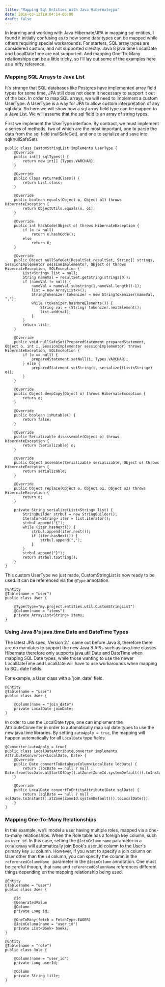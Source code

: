 ```yaml
---
title: "Mapping Sql Entities With Java Hibernatejpa"
date: 2016-03-12T19:04:14-05:00
draft: false
---
```


In learning and working with Java Hibernate/JPA in mapping sql entities, I found it initially confusing as to how some data types can be mapped while others requiring special workarounds. For starters, SQL array types are considered custom, and not supported directly. Java 8 java.time LocalDate and LocalDateTime are not supported. And mapping One-To-Many relationships can be a little tricky, so I'll lay out some of the examples here as a nifty reference.

### Mapping SQL Arrays to Java List
It's strange that SQL databases like Postgres have implemented array field types for some time, JPA still does not deem it necessary to support it out of the box. In order to map SQL arrays, we will need to implement a custom UserType. A UserType is a way for JPA to allow custom interpretation of any sql data. So here we will show how a sql array field type can be mapped to a Java List. We will assume that the sql field is an array of string types.

First we implement the UserType interface. By contract, we must implement a series of methods, two of which are the most important, one to parse the data from the sql field (nullSafeGet), and one to serialize and save into sql(nullSafeSet).

```
public class CustomStringList implements UserType {
    @Override
    public int[] sqlTypes() {
        return new int[] {Types.VARCHAR};
    }

    @Override
    public Class returnedClass() {
        return List.class;
    }

    @Override
    public boolean equals(Object o, Object o1) throws HibernateException {
        return ObjectUtils.equals(o, o1);
    }

    @Override
    public int hashCode(Object o) throws HibernateException {
        if (o != null)
            return o.hashCode();
        else
            return 0;
    }

    @Override
    public Object nullSafeGet(ResultSet resultSet, String[] strings, SessionImplementor sessionImplementor, Object o) throws HibernateException, SQLException {
        List<String> list = null;
        String nameVal = resultSet.getString(strings[0]);
        if (nameVal != null) {
            nameVal = nameVal.substring(1,nameVal.length()-1);
            list = new ArrayList<>();
            StringTokenizer tokenizer = new StringTokenizer(nameVal, ",");
            while (tokenizer.hasMoreElements()) {
                String val = (String) tokenizer.nextElement();
                list.add(val);
            }
        }
        return list;
    }

    @Override
    public void nullSafeSet(PreparedStatement preparedStatement, Object o, int i, SessionImplementor sessionImplementor) throws HibernateException, SQLException {
        if (o == null) {
            preparedStatement.setNull(i, Types.VARCHAR);
        } else {
            preparedStatement.setString(i, serialize((List<String>) o));
        }
    }

    @Override
    public Object deepCopy(Object o) throws HibernateException {
        return o;
    }

    @Override
    public boolean isMutable() {
        return false;
    }

    @Override
    public Serializable disassemble(Object o) throws HibernateException {
        return (Serializable) o;
    }

    @Override
    public Object assemble(Serializable serializable, Object o) throws HibernateException {
        return serializable;
    }

    @Override
    public Object replace(Object o, Object o1, Object o2) throws HibernateException {
        return o;
    }

    private String serialize(List<String> list) {
        StringBuilder strbul = new StringBuilder();
        Iterator<String> iter = list.iterator();
        strbul.append("{");
        while (iter.hasNext()) {
            strbul.append(iter.next());
            if (iter.hasNext()) {
                strbul.append(",");
            }
        }
        strbul.append("}");
        return strbul.toString();
    }
}
```

This custom UserType we just made, CustomStringList is now ready to be used. It can be referenced via the `@Type` annotation.
```
@Entity
@Table(name = "user")
public class User {

    @Type(type="my.project.entities.util.CustomStringList")
    @Column(name = "items")
    private ArrayList<String> items;
}
```

### Using Java 8's java.time Date and DateTime Types
The latest JPA spec, Version 2.1, came out before Java 8, therefore there are no mandates to support the new Java 8 APIs such as java.time classes. Hibernate therefore only supports java.util Date and DateTime when mapping SQL Date types, while those wanting to use the newer LocalDateTime and LocalDate will have to use workarounds when mapping to SQL date fields.

For example, a User class with a 'join_date' field.
```
@Entity
@Table(name = "user")
public class User {

    @Column(name = "join_date")
    private LocalDate joinDate;
}
```

In order to use the LocalDate type, one can implement the AttributeConverter in order to automatically map sql date types to use the new java.time libraries. By setting `autoApply = true`, the mapping will happen automatically for all `LocalDate` type fields.

```
@Converter(autoApply = true)
public class LocalDateAttributeConverter implements AttributeConverter<LocalDate, Date> {
    @Override
    public Date convertToDatabaseColumn(LocalDate locDate) {
        return (locDate == null ? null : Date.from(locDate.atStartOfDay().atZone(ZoneId.systemDefault()).toInstant()));
    }

    @Override
    public LocalDate convertToEntityAttribute(Date sqlDate) {
        return (sqlDate == null ? null : sqlDate.toInstant().atZone(ZoneId.systemDefault()).toLocalDate());
    }
}

```

### Mapping One-To-Many Relationships
In this example, we'll model a user having multiple roles, mapped via a one-to-many relationships.
When the Role table has a foreign key column, such as `user_id`. In this case, setting the `@JoinColumn` `name` parameter in a `@OneToMany` will automatically join Book's user_id column to the User's primary key `id` column. However, if you want to specify a join column on User other than the `id` column, you can specify the column in the `referencedColumnName ` parameter in the `@JoinColumn` annotation. One must be careful though, that `name` and `referencedColumnName` references different things depending on the mapping relationship being used.

```
@Entity
@Table(name = "user")
public class User {

    @Id
    @GeneratedValue
    @Column
    private Long id;
    
    @OneToMany(fetch = FetchType.EAGER)
    @JoinColumn(name = "user_id")
    private List<Book> books;
}

@Entity
@Table(name = "role")
public class Role {

    @Column(name = "user_id")
    private Long userId;

    @Column
    private String title;
}
```



